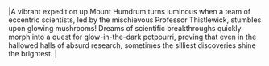
[]( ) |A vibrant expedition up Mount Humdrum turns luminous when a team of eccentric scientists, led by the mischievous Professor Thistlewick, stumbles upon glowing mushrooms!  Dreams of scientific breakthroughs quickly morph into a quest for glow-in-the-dark potpourri, proving that even in the hallowed halls of absurd research, sometimes the silliest discoveries shine the brightest.
 |